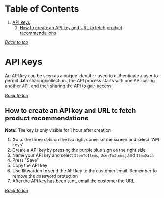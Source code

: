 # Table of Contents
1. [API Keys](#api-keys)
    1. [How to create an API key and URL to fetch product recommendations](#how-to-create-an-api-key-and-url-to-fetch-product-recommendations)
[](#table-of-contents)

[*Back to top*](#table-of-contents)

# API Keys
An API key can be seen as a unique identifier used to authenticate a user to permit data sharing/collection. The API process starts with one API calling another API, and then sharing the API to gain access.

[*Back to top*](#table-of-contents)

## How to create an API key and URL to fetch product recommendations

**Note!** The key is only visible for 1 hour after creation

1. Go to the three dots on the top right corner of the screen and select “API keys”
2. Create a API key by pressing the purple plus sign on the right side
3. Name your API key and select `ItemToItems`, `UserToItems`, and `ItemData`
4. Press "Save"
5. Copy the API key
6. Use Bitwarden to send the API key to the customer email. Remember to remove the password protection
7. After the API key has been sent, email the customer the URL

[*Back to top*](#table-of-contents)
